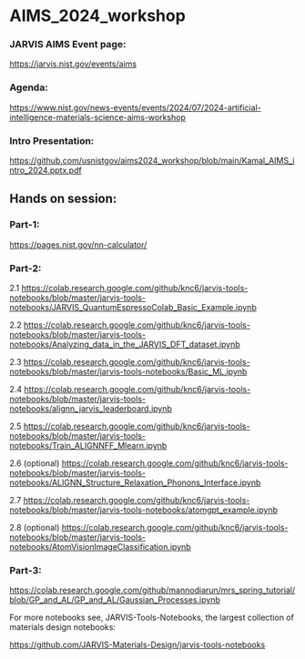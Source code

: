 # AIMS_2024_workshop

### JARVIS AIMS Event page: 

https://jarvis.nist.gov/events/aims

### Agenda: 

https://www.nist.gov/news-events/events/2024/07/2024-artificial-intelligence-materials-science-aims-workshop

### Intro Presentation: 

https://github.com/usnistgov/aims2024_workshop/blob/main/Kamal_AIMS_intro_2024.pptx.pdf 

## Hands on session:

### Part-1: 

https://pages.nist.gov/nn-calculator/

### Part-2: 

2.1 https://colab.research.google.com/github/knc6/jarvis-tools-notebooks/blob/master/jarvis-tools-notebooks/JARVIS_QuantumEspressoColab_Basic_Example.ipynb

2.2 https://colab.research.google.com/github/knc6/jarvis-tools-notebooks/blob/master/jarvis-tools-notebooks/Analyzing_data_in_the_JARVIS_DFT_dataset.ipynb

2.3 https://colab.research.google.com/github/knc6/jarvis-tools-notebooks/blob/master/jarvis-tools-notebooks/Basic_ML.ipynb

2.4 https://colab.research.google.com/github/knc6/jarvis-tools-notebooks/blob/master/jarvis-tools-notebooks/alignn_jarvis_leaderboard.ipynb

2.5 https://colab.research.google.com/github/knc6/jarvis-tools-notebooks/blob/master/jarvis-tools-notebooks/Train_ALIGNNFF_Mlearn.ipynb

2.6 (optional) https://colab.research.google.com/github/knc6/jarvis-tools-notebooks/blob/master/jarvis-tools-notebooks/ALIGNN_Structure_Relaxation_Phonons_Interface.ipynb

2.7 https://colab.research.google.com/github/knc6/jarvis-tools-notebooks/blob/master/jarvis-tools-notebooks/atomgpt_example.ipynb

2.8 (optional) https://colab.research.google.com/github/knc6/jarvis-tools-notebooks/blob/master/jarvis-tools-notebooks/AtomVisionImageClassification.ipynb

### Part-3: 

https://colab.research.google.com/github/mannodiarun/mrs_spring_tutorial/blob/GP_and_AL/GP_and_AL/Gaussian_Processes.ipynb





For more notebooks see, JARVIS-Tools-Notebooks, the largest collection of materials design notebooks:

https://github.com/JARVIS-Materials-Design/jarvis-tools-notebooks
